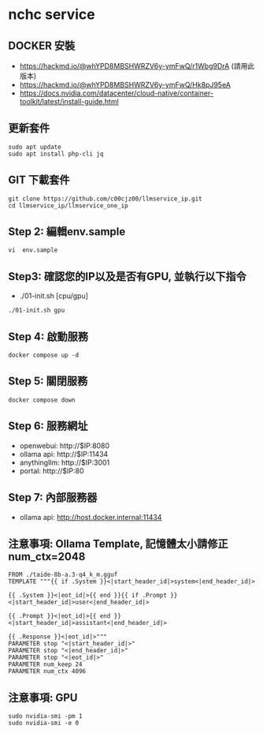 # nchc service

## DOCKER 安裝
- https://hackmd.io/@whYPD8MBSHWRZV6y-ymFwQ/r1Wbg9DrA (請用此版本)
- https://hackmd.io/@whYPD8MBSHWRZV6y-ymFwQ/Hk8pJ95eA
- https://docs.nvidia.com/datacenter/cloud-native/container-toolkit/latest/install-guide.html

## 更新套件
```
sudo apt update
sudo apt install php-cli jq
```

## GIT 下載套件
```
git clone https://github.com/c00cjz00/llmservice_ip.git
cd llmservice_ip/llmservice_one_ip
```

## Step 2: 編輯env.sample
```
vi  env.sample 
```

## Step3: 確認您的IP以及是否有GPU, 並執行以下指令
- ./01-init.sh [cpu/gpu]
```
./01-init.sh gpu
``` 

## Step 4: 啟動服務
```
docker compose up -d 
```

## Step 5: 關閉服務
```
docker compose down 
```

## Step 6: 服務網址 
- openwebui: http://$IP:8080
- ollama api: http://$IP:11434
- anythingllm: http://$IP:3001
- portal: http://$IP:80

## Step 7: 內部服務器
- ollama api: http://host.docker.internal:11434

## 注意事項: Ollama Template, 記憶體太小請修正 num_ctx=2048
```
FROM ./taide-8b-a.3-q4_k_m.gguf
TEMPLATE """{{ if .System }}<|start_header_id|>system<|end_header_id|>

{{ .System }}<|eot_id|>{{ end }}{{ if .Prompt }}<|start_header_id|>user<|end_header_id|>

{{ .Prompt }}<|eot_id|>{{ end }}<|start_header_id|>assistant<|end_header_id|>

{{ .Response }}<|eot_id|>"""
PARAMETER stop "<|start_header_id|>"
PARAMETER stop "<|end_header_id|>"
PARAMETER stop "<|eot_id|>"
PARAMETER num_keep 24
PARAMETER num_ctx 4096
```

## 注意事項:  GPU
```
sudo nvidia-smi -pm 1
sudo nvidia-smi -e 0
```
